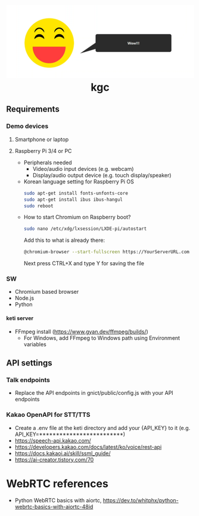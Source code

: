 <h1 align="center">
  <img src="icon.png"><br/>kgc
</h1>

## Requirements
### Demo devices
1. Smartphone or laptop

2. Raspberry Pi 3/4 or PC
    - Peripherals needed
        - Video/audio input devices (e.g. webcam)
        - Display/audio output device (e.g. touch display/speaker)
    -  Korean language setting for Raspberry Pi OS
        ```bash
        sudo apt-get install fonts-unfonts-core
        sudo apt-get install ibus ibus-hangul
        sudo reboot
        ```
    -  How to start Chromium on Raspberry boot?
        ```bash
        sudo nano /etc/xdg/lxsession/LXDE-pi/autostart
        ```
        Add this to what is already there:
        ```bash
        @chromium-browser --start-fullscreen https://YourServerURL.com
        ```
        Next press CTRL+X and type Y for saving the file

### SW
- Chromium based browser
- Node.js
- Python

#### keti server
- FFmpeg install (https://www.gyan.dev/ffmpeg/builds/)
    -  For Windows, add FFmpeg to Windows path using Environment variables

## API settings
### Talk endpoints
- Replace the API endpoints in gnict/public/config.js with your API endpoints

### Kakao OpenAPI for STT/TTS
- Create a .env file at the keti directory and add your {API_KEY} to it (e.g. API_KEY=*************************)
- https://speech-api.kakao.com/
- https://developers.kakao.com/docs/latest/ko/voice/rest-api
- https://docs.kakaoi.ai/skill/ssml_guide/
- https://ai-creator.tistory.com/70


# WebRTC references

- Python WebRTC basics with aiortc, https://dev.to/whitphx/python-webrtc-basics-with-aiortc-48id
<!-- - Building a WebRTC video broadcast using Javascript, https://gabrieltanner.org/blog/webrtc-video-broadcast
- WebRTC tutorial, https://www.youtube.com/watch?v=QJMM758oCYk&list=PLayYqdnyegt0qX8EfEGExxZF3DxkyA1Dj -->
